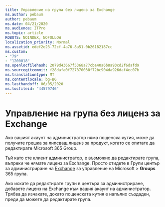 ```yaml
---
title: Управление на група без лиценз за Exchange
ms.author: pebaum
author: pebaum
ms.date: 04/21/2020
ms.audience: ITPro
ms.topic: article
ROBOTS: NOINDEX, NOFOLLOW
localization_priority: Normal
ms.assetid: edef2e23-72cf-4a76-8a51-0b26182187cc
ms.custom:
- "79"
- "1200018"
ms.openlocfilehash: 2079d43667f5368a77cba40a6b8a93cd2f6dafd9
ms.sourcegitcommit: f28dafa0f727870038f72bc904da926daf4ec07b
ms.translationtype: MT
ms.contentlocale: bg-BG
ms.lasthandoff: 06/05/2020
ms.locfileid: "44579746"
---
```

# <a name="manage-a-group-without-an-exchange-license"></a>Управление на група без лиценз за Exchange

Ако вашият акаунт на администратор няма пощенска кутия, може да получите грешка за липсващ лиценз за продукт, когато се опитате да редактирате Microsoft 365 Group.
  
Тъй като сте клиент администратор, е възможно да редактирате група, въпреки че нямате лиценз за Exchange. Просто отидете в Групи център за администриране на [Exchange](https://outlook.office365.com/ecp.aspx) за управление на Microsoft \> **Groups** 365 група.
  
Ако искате да редактирате групи в центъра за администриране, добавете лиценз на Exchange към вашия акаунт на администратор. Трябва да изчакате, докато пощенската кутия е напълно създаден, преди да можете да редактирате група.
  